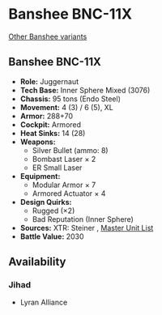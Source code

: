 # Banshee BNC-11X 

[Other Banshee variants](../banshee.md) 

## Banshee BNC-11X 

- **Role:** Juggernaut 
- **Tech Base:** Inner Sphere Mixed (3076) 
- **Chassis:** 95 tons (Endo Steel) 
- **Movement:** 4 (3) / 6 (5), XL 
- **Armor:** 288+70 
- **Cockpit:** Armored 
- **Heat Sinks:** 14 (28) 
- **Weapons:** 
  - Silver Bullet (ammo: 8) 
  - Bombast Laser × 2 
  - ER Small Laser 
- **Equipment:** 
  - Modular Armor × 7 
  - Armored Actuator × 4 
- **Design Quirks:** 
  - Rugged (×2) 
  - Bad Reputation (Inner Sphere) 
- **Sources:** XTR: Steiner , [Master Unit List](http://masterunitlist.info/Unit/Details/3784) 
- **Battle Value:** 2030 

## Availability 

### Jihad 

- Lyran Alliance 

